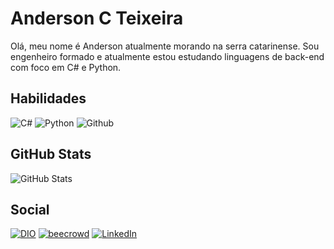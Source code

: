# Anderson C Teixeira

Olá, meu nome é Anderson atualmente morando na serra catarinense. Sou engenheiro formado e atualmente estou estudando linguagens de back-end com foco em C# e Python.


## Habilidades

![C#](https://img.shields.io/badge/C%23-000?style=for-the-badge&logo=c-sharp&logoColor=D75413) ![Python](https://img.shields.io/badge/Python-000?style=for-the-badge&logo=python&logoColor=D75413) ![Github](https://img.shields.io/badge/github-000?style=for-the-badge&logo=github&logoColor=D75413)



## GitHub Stats
![GitHub Stats](https://github-readme-stats.vercel.app/api?username=Dersaum&theme=transparent&bg_color=000&border_color=FF8C00&show_icons=true&icon_color=FF8C00&title_color=FF8C00&text_color=FFF)


## Social

[![DIO](https://img.shields.io/badge/DIO-D75413?style=for-the-badge)](https://web.dio.me/users/andersonct?tab=skills)     [![beecrowd](https://img.shields.io/badge/beecrowd-D75413?style=for-the-badge)](https://www.beecrowd.com.br/judge/pt/profile/637155)     [![LinkedIn](https://img.shields.io/badge/LinkedIn-000?style=for-the-badge&logo=linkedin&logoColor=D75413)](https://www.linkedin.com/in/anderson-cavalcanti-teixeira/)
